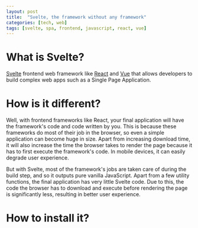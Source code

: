 ```yaml
---
layout: post
title:  "Svelte, the framework without any framework"
categories: [tech, web]
tags: [svelte, spa, frontend, javascript, react, vue]
---
```


# What is Svelte?

[Svelte](https://svelte.dev) frontend web framework like [React](https://reactjs.org/)
and [Vue](https://vuejs.org/) that allows developers to build complex web apps such as
a Single Page Application.

# How is it different?

Well, with frontend frameworks like React, your final application will have the framework's code and code written by you. This is because these frameworks do most of their job in the
browser, so even a simple application can become huge in size. Apart from increasing download time, it will also increase the time the browser takes to render the page because it has to first execute the framework's code. In mobile devices, it can easily degrade user experience.

But with Svelte, most of the framework's jobs are taken care of during the build step,
and so it outputs pure vanilla JavaScript. Apart from a few utility functions, the final
application has very little Svelte code. Due to this, the code the browser has to download
and execute before rendering the page is significantly less, resulting in better user experience.

# How to install it?


